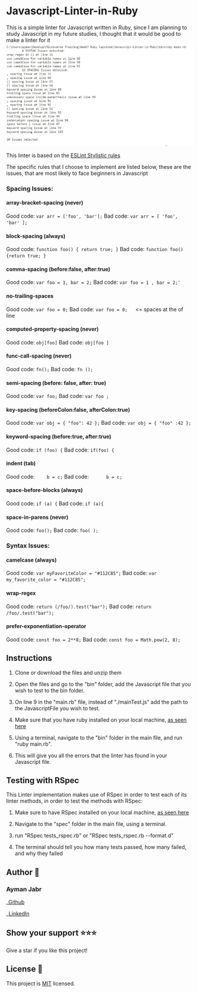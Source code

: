 # Javascript-Linter-in-Ruby

This is a simple linter for Javascript written in Ruby, since I am planning to study Javascript in my future studies, I thought that it would be good to make a linter for it
![Screenshot-of-live-demo](./assets/screenshot.JPG)


This linter is based on the [ESLint Stylistic rules](https://eslint.org/docs/rules/#stylistic-issues)

The specific rules that I choose to implement are listed below, these are the issues, that are most likely to face beginners in Javascript

### Spacing Issues:

#### array-bracket-spacing (never)
Good code:
`var arr = ['foo', 'bar'];`
Bad code:
`var arr = [ 'foo', 'bar' ];`

#### block-spacing (always)
Good code:
`function foo() { return true; }`
Bad code:
`function foo() {return true; }`

#### comma-spacing (before:false, after:true)
Good code:
`var foo = 1, bar = 2;`
Bad code:
`var foo = 1 , bar = 2;'`

#### no-trailing-spaces
Good code:
`var foo = 0;`
Bad code:
`var foo = 0;   `<= spaces at the of line

#### computed-property-spacing (never)
Good code:
`obj[foo]`
Bad code:
`obj[foo ]`

#### func-call-spacing (never)
Good code:
`fn();`
Bad code:
`fn ();`

#### semi-spacing (before: false, after: true)
Good code:
`var foo;`
Bad code:
`var foo ;`

#### key-spacing (beforeColon:false, afterColon:true)
Good code:
`var obj = { "foo": 42 };`
Bad code:
`var obj = { "foo" :42 };`

#### keyword-spacing (before:true, after:true)
Good code:
`if (foo) {`
Bad code:
`if(foo) {`

#### indent (tab)
Good code:
`    b = c;`
Bad code:
`      b = c;`

#### space-before-blocks (always)
Good code:
`if (a) {`
Bad code:
`if (a){`

#### space-in-parens (never)
Good code:
`foo();`
Bad code:
`foo( );`



### Syntax Issues:

#### camelcase (always)
Good code:
`var myFavoriteColor = "#112C85";`
Bad code:
`var my_favorite_color = "#112C85";`

#### wrap-regex
Good code:
`return (/foo/).test("bar");`
Bad code:
`return /foo/.test("bar");`

#### prefer-exponentiation-operator
Good code:
`const foo = 2**8;`
Bad code:
`const foo = Math.pow(2, 8);`



## Instructions

1) Clone or download the files and unzip them

2) Open the files and go to the "bin" folder, add the Javascript file that you wish to test to the bin folder.

3) On line 9 in the "main.rb" file, instead of "./mainTest.js" add the path to the JavascriptFile you wish to test.

4) Make sure that you have ruby installed on your local machine, [as seen here](https://www.ruby-lang.org/en/documentation/installation/)

5) Using a terminal, navigate to the "bin" folder in the main file, and run "ruby main.rb".

6) This will give you all the errors that the linter has found in your Javascript file.

## Testing with RSpec
This Linter implementation makes use of RSpec in order to test each of its linter methods, in order to test the methods with RSpec:

1) Make sure to have RSpec installed on your local machine, [as seen here](https://github.com/rspec/rspec)

2) Navigate to the "spec" folder in the main file, using a terminal.

3) run "RSpec tests_rspec.rb" or
 "RSpec tests_rspec.rb --format d"

4) The terminal should tell you how many tests passed, how many failed, and why they failed

## Author 👤

### Ayman Jabr

_[Github](https://github.com/AymanJabr/)

_[LinkedIn](https://www.linkedin.com/in/ayman-jabr-3705a4100/)

## Show your support ⭐️⭐️⭐️

Give a star if you like this project!

## License 📝

This project is [MIT](https://www.mit.edu/~amini/LICENSE.md) licensed.